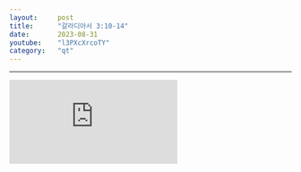 ```yaml
---
layout:     post
title:      "갈라디아서 3:10-14"
date:       2023-08-31
youtube:    "l3PXcXrcoTY"
category:   "qt"
---
```


<hr>
<div class="youtube">
    <iframe src="https://www.youtube.com/embed/l3PXcXrcoTY" title="YouTube video player" frameborder="0" allow="accelerometer; autoplay; clipboard-write; encrypted-media; gyroscope; picture-in-picture; web-share" allowfullscreen></iframe>
</div>